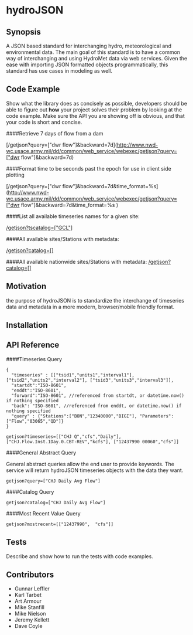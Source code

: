 hydroJSON
=========

## Synopsis
A JSON based standard for interchanging hydro, meteorological and environmental data. The main goal of this standard is to have a common way of interchanging  and using HydroMet data via web services. Given the ease with importing JSON formatted objects programmatically, this standard has use cases in modeling as well.

## Code Example

Show what the library does as concisely as possible, developers should be able to figure out **how** your project solves their problem by looking at the code example. Make sure the API you are showing off is obvious, and that your code is short and concise.

####Retrieve 7 days of flow from a dam

[/getjson?query=\["dwr flow"\]&backward=7d](http://www.nwd-wc.usace.army.mil/dd/common/web_service/webexec/getjson?query=["dwr flow"]&backward=7d)

####Format time to be seconds past the epoch for use in client side plotting

[/getjson?query=\["dwr flow"\]&backward=7d&time_format=%s](http://www.nwd-wc.usace.army.mil/dd/common/web_service/webexec/getjson?query=["dwr flow"]&backward=7d&time_format=%s )


####List all available timeseries names for a given site:

[/getjson?tscatalog=\["GCL"\]](http://www.nwd-wc.usace.army.mil/dd/common/web_service/webexec/getjson?tscatalog=["GCL"])

####All available sites/Stations with metadata:

[/getjson?catalog=\[\]](http://www.nwd-wc.usace.army.mil/dd/common/web_service/webexec/getjson?catalog=[])

####All available nationwide sites/Stations with metadata:
[/getjson?catalog=\[\]](http://corpsmapu.usace.army.mil/cm_apex/cwms_public.cwms_json.catalog)

## Motivation

the purpose of hydroJSON is to standardize the interchange of timeseries data and metadata in a more modern, browser/mobile friendly format.

## Installation


## API Reference

####Timeseries Query

    {
      "timeseries" : [["tsid1","units1","interval1"], ["tsid2","units2","interval2"], ["tsid3","units3","interval3"]],
      "startdt":"ISO-8601",
      "enddt":"ISO-8601",
      "forward":"ISO-8601", //referenced from startdt, or datetime.now() if nothing specified
      "back": "ISO-8601", //referenced from enddt, or datetime.now() if nothing specified
      "query" : {"Stations":["BON","12340000","BIGI"], "Parameters":["Flow","03065","QD"]}
    }
    
    getjson?timeseries=[["CHJ Q","cfs","Daily"], ["CHJ.Flow.Inst.1Day.0.CBT-REV","kcfs"], ["12437990 00060","cfs"]]

####General Abstract Query

General abstract queries allow the end user to provide keywords. The service will return hydroJSON timeseries objects with the data they want.

`getjson?query=["CHJ Daily Avg Flow"]`

####Catalog Query

`getjson?catalog=["CHJ Daily Avg Flow"]`

####Most Recent Value Query

`getjson?mostrecent=[["12437990",  "cfs"]]`



## Tests

Describe and show how to run the tests with code examples.

## Contributors
* Gunnar Leffler
* Karl Tarbet
* Art Armour
* Mike Stanfill
* Mike Nielson
* Jeremy Kellett
* Dave Coyle
